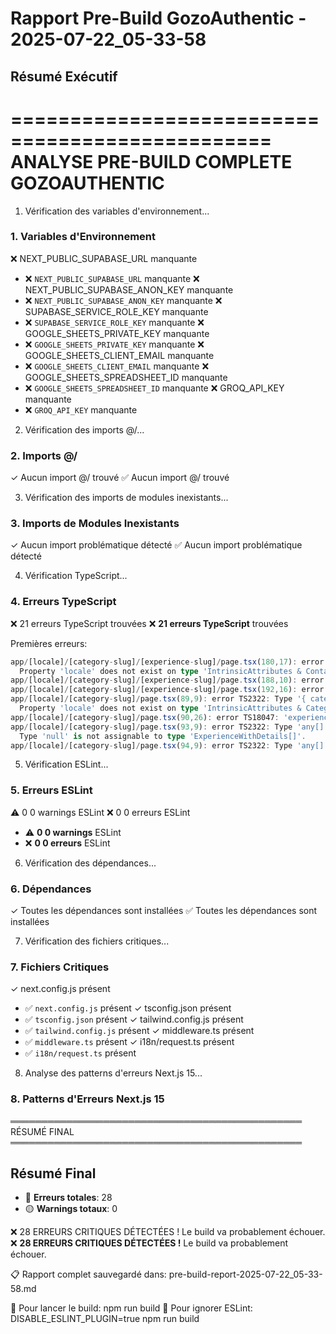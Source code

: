 # Rapport Pre-Build GozoAuthentic - 2025-07-22_05-33-58

## Résumé Exécutif

================================================
    ANALYSE PRE-BUILD COMPLETE GOZOAUTHENTIC    
================================================

1. Vérification des variables d'environnement...
### 1. Variables d'Environnement

  ❌ NEXT_PUBLIC_SUPABASE_URL manquante
- ❌ `NEXT_PUBLIC_SUPABASE_URL` manquante
  ❌ NEXT_PUBLIC_SUPABASE_ANON_KEY manquante
- ❌ `NEXT_PUBLIC_SUPABASE_ANON_KEY` manquante
  ❌ SUPABASE_SERVICE_ROLE_KEY manquante
- ❌ `SUPABASE_SERVICE_ROLE_KEY` manquante
  ❌ GOOGLE_SHEETS_PRIVATE_KEY manquante
- ❌ `GOOGLE_SHEETS_PRIVATE_KEY` manquante
  ❌ GOOGLE_SHEETS_CLIENT_EMAIL manquante
- ❌ `GOOGLE_SHEETS_CLIENT_EMAIL` manquante
  ❌ GOOGLE_SHEETS_SPREADSHEET_ID manquante
- ❌ `GOOGLE_SHEETS_SPREADSHEET_ID` manquante
  ❌ GROQ_API_KEY manquante
- ❌ `GROQ_API_KEY` manquante


2. Vérification des imports @/...
### 2. Imports @/

  ✓ Aucun import @/ trouvé
✅ Aucun import @/ trouvé


3. Vérification des imports de modules inexistants...
### 3. Imports de Modules Inexistants

  ✓ Aucun import problématique détecté
✅ Aucun import problématique détecté


4. Vérification TypeScript...
### 4. Erreurs TypeScript

  ❌ 21 erreurs TypeScript trouvées
❌ **21 erreurs TypeScript** trouvées

Premières erreurs:
```typescript
app/[locale]/[category-slug]/[experience-slug]/page.tsx(180,17): error TS2322: Type '{ experience: any; locale: string; className: string; }' is not assignable to type 'IntrinsicAttributes & ContactModalWrapperProps'.
  Property 'locale' does not exist on type 'IntrinsicAttributes & ContactModalWrapperProps'.
app/[locale]/[category-slug]/[experience-slug]/page.tsx(188,10): error TS18047: 'relatedExperiences' is possibly 'null'.
app/[locale]/[category-slug]/[experience-slug]/page.tsx(192,16): error TS18047: 'relatedExperiences' is possibly 'null'.
app/[locale]/[category-slug]/page.tsx(89,9): error TS2322: Type '{ category: any; locale: string; experienceCount: number; }' is not assignable to type 'IntrinsicAttributes & CategoryHeroProps'.
  Property 'locale' does not exist on type 'IntrinsicAttributes & CategoryHeroProps'.
app/[locale]/[category-slug]/page.tsx(90,26): error TS18047: 'experiences' is possibly 'null'.
app/[locale]/[category-slug]/page.tsx(93,9): error TS2322: Type 'any[] | null' is not assignable to type 'ExperienceWithDetails[]'.
  Type 'null' is not assignable to type 'ExperienceWithDetails[]'.
app/[locale]/[category-slug]/page.tsx(94,9): error TS2322: Type 'any[] | null' is not assignable to type 'Tag[]'.
```


5. Vérification ESLint...
### 5. Erreurs ESLint

  ⚠️  0
0 warnings ESLint
  ❌ 0
0 erreurs ESLint
- ⚠️  **0
0 warnings** ESLint
- ❌ **0
0 erreurs** ESLint


6. Vérification des dépendances...
### 6. Dépendances

  ✓ Toutes les dépendances sont installées
✅ Toutes les dépendances sont installées


7. Vérification des fichiers critiques...
### 7. Fichiers Critiques

  ✓ next.config.js présent
- ✅ `next.config.js` présent
  ✓ tsconfig.json présent
- ✅ `tsconfig.json` présent
  ✓ tailwind.config.js présent
- ✅ `tailwind.config.js` présent
  ✓ middleware.ts présent
- ✅ `middleware.ts` présent
  ✓ i18n/request.ts présent
- ✅ `i18n/request.ts` présent


8. Analyse des patterns d'erreurs Next.js 15...
### 8. Patterns d'Erreurs Next.js 15


═══════════════════════════════════════════════
                RÉSUMÉ FINAL                    
═══════════════════════════════════════════════

## Résumé Final

- 🔴 **Erreurs totales**: 28
- 🟡 **Warnings totaux**: 0

❌ 28 ERREURS CRITIQUES DÉTECTÉES !
   Le build va probablement échouer.
❌ **28 ERREURS CRITIQUES DÉTECTÉES !**
Le build va probablement échouer.

📋 Rapport complet sauvegardé dans: pre-build-report-2025-07-22_05-33-58.md

🚀 Pour lancer le build: npm run build
🔧 Pour ignorer ESLint: DISABLE_ESLINT_PLUGIN=true npm run build
